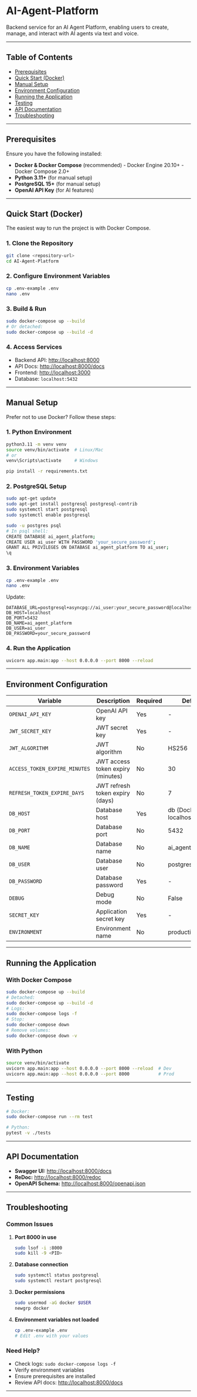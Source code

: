 # AI-Agent-Platform

Backend service for an AI Agent Platform, enabling users to create, manage, and interact with AI agents via text and voice.

---

## Table of Contents

- [Prerequisites](#prerequisites)
- [Quick Start (Docker)](#quick-start-docker)
- [Manual Setup](#manual-setup)
- [Environment Configuration](#environment-configuration)
- [Running the Application](#running-the-application)
- [Testing](#testing)
- [API Documentation](#api-documentation)
- [Troubleshooting](#troubleshooting)

---

## Prerequisites

Ensure you have the following installed:

- **Docker & Docker Compose** (recommended)
      - Docker Engine 20.10+
      - Docker Compose 2.0+
- **Python 3.11+** (for manual setup)
- **PostgreSQL 15+** (for manual setup)
- **OpenAI API Key** (for AI features)

---

## Quick Start (Docker)

The easiest way to run the project is with Docker Compose.

### 1. Clone the Repository

```bash
git clone <repository-url>
cd AI-Agent-Platform
```

### 2. Configure Environment Variables

```bash
cp .env-example .env
nano .env
```

### 3. Build & Run

```bash
sudo docker-compose up --build
# Or detached:
sudo docker-compose up --build -d
```

### 4. Access Services

- Backend API: [http://localhost:8000](http://localhost:8000)
- API Docs: [http://localhost:8000/docs](http://localhost:8000/docs)
- Frontend: [http://localhost:3000](http://localhost:3000)
- Database: `localhost:5432`

---

## Manual Setup

Prefer not to use Docker? Follow these steps:

### 1. Python Environment

```bash
python3.11 -m venv venv
source venv/bin/activate  # Linux/Mac
# or
venv\Scripts\activate     # Windows

pip install -r requirements.txt
```

### 2. PostgreSQL Setup

```bash
sudo apt-get update
sudo apt-get install postgresql postgresql-contrib
sudo systemctl start postgresql
sudo systemctl enable postgresql

sudo -u postgres psql
# In psql shell:
CREATE DATABASE ai_agent_platform;
CREATE USER ai_user WITH PASSWORD 'your_secure_password';
GRANT ALL PRIVILEGES ON DATABASE ai_agent_platform TO ai_user;
\q
```

### 3. Environment Variables

```bash
cp .env-example .env
nano .env
```

Update:

```env
DATABASE_URL=postgresql+asyncpg://ai_user:your_secure_password@localhost:5432/ai_agent_platform
DB_HOST=localhost
DB_PORT=5432
DB_NAME=ai_agent_platform
DB_USER=ai_user
DB_PASSWORD=your_secure_password
```

### 4. Run the Application

```bash
uvicorn app.main:app --host 0.0.0.0 --port 8000 --reload
```

---

## Environment Configuration

| Variable                     | Description                        | Required | Default                    |
|------------------------------|------------------------------------|----------|----------------------------|
| `OPENAI_API_KEY`             | OpenAI API key                     | Yes      | -                          |
| `JWT_SECRET_KEY`             | JWT secret key                     | Yes      | -                          |
| `JWT_ALGORITHM`              | JWT algorithm                      | No       | HS256                      |
| `ACCESS_TOKEN_EXPIRE_MINUTES`| JWT access token expiry (minutes)  | No       | 30                         |
| `REFRESH_TOKEN_EXPIRE_DAYS`  | JWT refresh token expiry (days)    | No       | 7                          |
| `DB_HOST`                    | Database host                      | Yes      | db (Docker) / localhost    |
| `DB_PORT`                    | Database port                      | No       | 5432                       |
| `DB_NAME`                    | Database name                      | No       | ai_agent_platform          |
| `DB_USER`                    | Database user                      | No       | postgres                   |
| `DB_PASSWORD`                | Database password                  | Yes      | -                          |
| `DEBUG`                      | Debug mode                         | No       | False                      |
| `SECRET_KEY`                 | Application secret key             | Yes      | -                          |
| `ENVIRONMENT`                | Environment name                   | No       | production                 |

---

## Running the Application

### With Docker Compose

```bash
sudo docker-compose up --build
# Detached:
sudo docker-compose up --build -d
# Logs:
sudo docker-compose logs -f
# Stop:
sudo docker-compose down
# Remove volumes:
sudo docker-compose down -v
```

### With Python

```bash
source venv/bin/activate
uvicorn app.main:app --host 0.0.0.0 --port 8000 --reload  # Dev
uvicorn app.main:app --host 0.0.0.0 --port 8000           # Prod
```

---

## Testing

```bash
# Docker:
sudo docker-compose run --rm test

# Python:
pytest -v ./tests
```

---

## API Documentation

- **Swagger UI:** [http://localhost:8000/docs](http://localhost:8000/docs)
- **ReDoc:** [http://localhost:8000/redoc](http://localhost:8000/redoc)
- **OpenAPI Schema:** [http://localhost:8000/openapi.json](http://localhost:8000/openapi.json)

---

## Troubleshooting

### Common Issues

1. **Port 8000 in use**
      ```bash
      sudo lsof -i :8000
      sudo kill -9 <PID>
      ```

2. **Database connection**
      ```bash
      sudo systemctl status postgresql
      sudo systemctl restart postgresql
      ```

3. **Docker permissions**
      ```bash
      sudo usermod -aG docker $USER
      newgrp docker
      ```

4. **Environment variables not loaded**
      ```bash
      cp .env-example .env
      # Edit .env with your values
      ```

### Need Help?

- Check logs: `sudo docker-compose logs -f`
- Verify environment variables
- Ensure prerequisites are installed
- Review API docs: [http://localhost:8000/docs](http://localhost:8000/docs)

---

